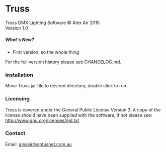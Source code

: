 # Truss
Truss DMX Lighting Software &copy; Alex Air 2015 <br>
Version 1.0 

##### What's New?
* First version, so the whole thing

For the full version history please see CHANGELOG.md.

### Installation
Move Truss.jar file to desired directory, double click to run.

### Licensing
Truss is covered under the General Public License Version 3. A copy of the license should have been supplied with the software, if not please see: http://www.gnu.org/licenses/gpl.txt

### Contact
Email: alexair@optusnet.com.au

